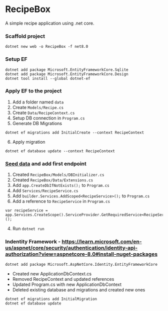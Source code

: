 
# RecipeBox

A simple recipe application using .net core.

### Scaffold project

```
dotnet new web -o RecipeBox -f net8.0
```

### Setup EF
```
dotnet add package Microsoft.EntityFrameworkCore.Sqlite
dotnet add package Microsoft.EntityFrameworkCore.Design
dotnet tool install --global dotnet-ef
```

### Apply EF to the project

1. Add a folder named `data`
2. Create `Models/Recipe.cs`
3. Create `Data/RecipeContext.cs`
4. Setup DB connection in `Program.cs`
5. Generate DB Migrations

```
dotnet ef migrations add InitialCreate --context RecipeContext
```

6. Apply migration

```
dotnet ef database update --context RecipeContext
```

### [Seed data](https://learn.microsoft.com/en-us/training/modules/persist-data-ef-core/4-interacting-data#seed-the-database) and add first endpoint

1. Created `RecipeBox/Models/DBInitializer.cs`
2. Created `RecipeBox/Data/Extensions.cs`
3. Add `app.CreateDbIfNotExists();` to `Program.cs`
4. Add `Services/RecipeService.cs`
5. Add `builder.Services.AddScoped<RecipeService>();` to `Program.cs`
6. Add a reference to `RecipeService` in `Program.cs`

```
var recipeService = app.Services.CreateScope().ServiceProvider.GetRequiredService<RecipeService>();
```

4. Run `dotnet run`

### Indentity Framework - https://learn.microsoft.com/en-us/aspnet/core/security/authentication/identity-api-authorization?view=aspnetcore-8.0#install-nuget-packages

```
dotnet add package Microsoft.AspNetCore.Identity.EntityFrameworkCore
```

- Created new ApplicationDbContext.cs
- Removed RecipeContext and updated references
- Updated Program.cs with new ApplicationDbContext
- Deleted existing database and migrations and created new ones

```
dotnet ef migrations add InitialMigration
dotnet ef database update
 ```
